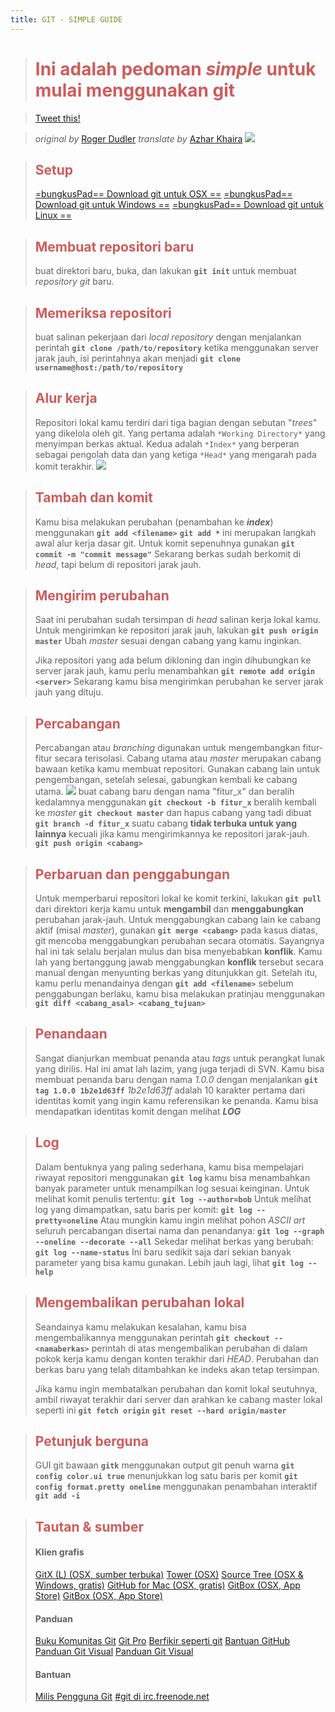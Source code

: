 ```yaml
---
title: GIT - SIMPLE GUIDE
---
```


> # <span style="color:indianred">Ini adalah pedoman *simple* untuk mulai menggunakan git</span>

> [Tweet this!](https://twitter.com/intent/tweet?hashtags=git&original_referer=http%3A%2F%2Frogerdudler.github.io%2Fgit-guide%2F&ref_src=twsrc%5Etfw&related=rogerdudler&text=git%20-%20the%20simple%20guide%20-%20no%20deep%20shit!&tw_p=tweetbutton&url=http%3A%2F%2Frogerdudler.github.com%2Fgit-guide&via=rogerdudler)
<!-- > # [gambar twitter](https://twitter.com/intent/tweet?hashtags=git&original_referer=http%3A%2F%2Frogerdudler.github.io%2Fgit-guide%2F&ref_src=twsrc%5Etfw&related=rogerdudler&text=git%20-%20the%20simple%20guide%20-%20no%20deep%20shit!&tw_p=tweetbutton&url=http%3A%2F%2Frogerdudler.github.com%2Fgit-guide&via=rogerdudler) -->

<!-- > ![Gambar twitter](../../themes/landscape/source/css/images/twitter-logo-new.png)
> ![Gambar twitter](https://s-media-cache-ak0.pinimg.com/originals/24/be/d6/24bed6462dfe28198b199db07a976425.jpg)
> ![Gambar twitter](/images/twitter-logo-new.PNG) -->

<!-- [![](https://scontent-sit4-1.xx.fbcdn.net/v/t1.0-9/28684846_343968986104489_8822289537515262514_n.jpg?oh=6b66c7b3c33bd652193c5a02d8ecc91e&oe=5B3A6236)](https://twitter.com/intent/tweet?hashtags=git&original_referer=http%3A%2F%2Frogerdudler.github.io%2Fgit-guide%2F&ref_src=twsrc%5Etfw&related=rogerdudler&text=git%20-%20the%20simple%20guide%20-%20no%20deep%20shit!&tw_p=tweetbutton&url=http%3A%2F%2Frogerdudler.github.com%2Fgit-guide&via=rogerdudler) -->

> *original by* [Roger Dudler](https://twitter.com/rogerdudler)
> *translate by* [Azhar Khaira](https://twitter.com/azharkhairaa)
> ![](https://scontent.fcgk6-1.fna.fbcdn.net/v/t1.0-9/28783249_343968619437859_839653962830437140_n.jpg?oh=14040b6d47c4681d46dbdec51058f23f&oe=5B46CC72)

> ## <span style="color:indianred">Setup</span>
> [=bungkusPad== Download git untuk OSX ==](https://git-scm.com/download/mac)
> [=bungkusPad== Download git untuk Windows ==](https://gitforwindows.org/)
> [=bungkusPad== Download git untuk Linux ==](https://git-scm.com/book/en/v2/Getting-Started-Installing-Git)

> ## <span style="color:indianred">Membuat repositori baru</span>
> buat direktori baru, buka, dan lakukan
> **`git init`**
> untuk membuat *repository git* baru.

> ## <span style="color:indianred">Memeriksa repositori</span>
> buat salinan pekerjaan dari *local repository* dengan menjalankan perintah
> **`git clone /path/to/repository`**
> ketika menggunakan server jarak jauh, isi perintahnya akan menjadi
> **`git clone username@host:/path/to/repository`**

> ## <span style="color:indianred">Alur kerja</span>
> Repositori lokal kamu terdiri dari tiga bagian dengan sebutan "*trees*"
> yang dikelola oleh git. Yang pertama adalah `*Working Directory*`
> yang menyimpan berkas aktual. Kedua adalah `*Index*` yang
> berperan sebagai pengolah data dan yang ketiga `*Head*`
> yang mengarah pada komit terakhir.
> ![](https://scontent.fcgk6-1.fna.fbcdn.net/v/t1.0-9/28870206_343968629437858_747611564763456957_n.jpg?oh=56f254f78417d65536d9b1e69afcc6c2&oe=5B0473EF)

> ## <span style="color:indianred">Tambah dan komit</span>
> Kamu bisa melakukan perubahan (penambahan ke ***index***) menggunakan
> **`git add <filename>`**
> **`git add *`**
> ini merupakan langkah awal alur kerja dasar git.
> Untuk komit sepenuhnya gunakan
> **`git commit -m "commit message"`**
> Sekarang berkas sudah berkomit di *head*,
> tapi belum di repositori jarak jauh.

> ## <span style="color:indianred">Mengirim perubahan</span>
> Saat ini perubahan sudah tersimpan di *head* salinan kerja lokal kamu.
> Untuk mengirimkan ke repositori jarak jauh, lakukan
> **`git push origin master`**
> Ubah *master* sesuai dengan cabang yang kamu inginkan.
> 
> Jika repositori yang ada belum dikloning dan ingin dihubungkan
> ke server jarak jauh, kamu perlu menambahkan
> **`git remote add origin <server>`**
> Sekarang kamu bisa mengirimkan perubahan ke server jarak jauh yang dituju.

> ## <span style="color:indianred">Percabangan</span>
> Percabangan atau *branching* digunakan untuk mengembangkan
> fitur-fitur secara terisolasi. Cabang utama atau *master* merupakan
> cabang bawaan ketika kamu membuat repositori. Gunakan cabang lain 
> untuk pengembangan, setelah selesai, gabungkan kembali ke cabang utama.
> ![](https://scontent.fcgk6-1.fna.fbcdn.net/v/t1.0-9/28795128_343968622771192_4812218289283676283_n.jpg?oh=ac7c1d657d6ceaf2bfcf8bee288ef602&oe=5B4CF3B3)
> buat cabang baru dengan nama "fitur_x" dan beralih kedalamnya menggunakan
> **`git checkout -b fitur_x`**
> beralih kembali ke *master*
> **`git checkout master`**
> dan hapus cabang yang tadi dibuat
> **`git branch -d fitur_x`**
> suatu cabang **tidak terbuka untuk yang lainnya** kecuali
> jika kamu mengirimkannya ke repositori jarak-jauh.
> **`git push origin <cabang>`**

> ## <span style="color:indianred">Perbaruan dan penggabungan</span>
> Untuk memperbarui repositori lokal ke komit terkini, lakukan
> **`git pull`**
> dari direktori kerja kamu untuk 
> **mengambil** dan **menggabungkan** perubahan jarak-jauh.
> Untuk menggabungkan cabang lain ke cabang aktif (misal *master*), gunakan
> **`git merge <cabang>`**
> pada kasus diatas, git mencoba menggabungkan perubahan secara
> otomatis. Sayangnya hal ini tak selalu berjalan mulus dan bisa
> menyebabkan **konflik**. Kamu lah yang bertanggung jawab
> menggabungkan **konflik** tersebut secara manual dengan menyunting
> berkas yang ditunjukkan git. Setelah itu, kamu perlu menandainya dengan
> **`git add <filename>`**
> sebelum penggabungan berlaku, kamu bisa melakukan pratinjau menggunakan
> **`git diff <cabang_asal> <cabang_tujuan>`**

> ## <span style="color:indianred">Penandaan</span>
> Sangat dianjurkan membuat penanda atau *tags* untuk perangkat lunak
> yang dirilis. Hal ini amat lah lazim, yang juga terjadi di SVN. Kamu bisa
> membuat penanda baru dengan nama *1.0.0* dengan menjalankan
> **`git tag 1.0.0 1b2e1d63ff`**
> *1b2e1d63ff* adalah 10 karakter pertama dari identitas komit yang ingin
> kamu referensikan ke penanda. Kamu bisa mendapatkan identitas 
> komit dengan melihat ***LOG***

> ## <span style="color:indianred">Log</span>
> Dalam bentuknya yang paling sederhana, kamu bisa mempelajari
> riwayat repositori menggunakan
> **`git log`**
> kamu bisa menambahkan banyak parameter untuk menampilkan log 
> sesuai keinginan. Untuk melihat komit penulis tertentu:
> **`git log --author=bob`**
> Untuk melihat log yang dimampatkan, satu baris per komit:
> **`git log --pretty=oneline`**
> Atau mungkin kamu ingin melihat pohon *ASCII art* seluruh
> percabangan disertai nama dan penandanya:
> **`git log --graph --oneline --decorate --all`**
> Sekedar melihat berkas yang berubah:
> **`git log --name-status`**
> Ini baru sedikit saja dari sekian banyak parameter yang bisa kamu 
> gunakan. Lebih jauh lagi, lihat
> **`git log --help`**

> ## <span style="color:indianred">Mengembalikan perubahan lokal</span>
> Seandainya kamu melakukan kesalahan, kamu bisa
> mengembalikannya menggunakan perintah
> **`git checkout -- <namaberkas>`**
> perintah di atas mengembalikan perubahan di dalam pokok kerja kamu
> dengan konten terakhir dari *HEAD*. Perubahan dan berkas baru yang
> telah ditambahkan ke indeks akan tetap tersimpan.
> 
> Jika kamu ingin membatalkan perubahan dan komit lokal seutuhnya,
> ambil riwayat terakhir dari server dan arahkan ke cabang master lokal
> seperti ini
> **`git fetch origin`**
> **`git reset --hard origin/master`**

> ## <span style="color:indianred">Petunjuk berguna</span>
> GUI git bawaan
> **`gitk`**
> menggunakan output git penuh warna
> **`git config color.ui true`**
> menunjukkan log satu baris per komit
> **`git config format.pretty oneline`**
> menggunakan penambahan interaktif
> **`git add -i`**

> ## <span style="color:indianred">Tautan & sumber</span>
> #### Klien grafis
> [GitX (L) (OSX, sumber terbuka)](http://gitx.laullon.com/)
> [Tower (OSX)](https://www.git-tower.com/)
> [Source Tree (OSX & Windows, gratis)](https://www.sourcetreeapp.com/)
> [GitHub for Mac (OSX, gratis)](https://desktop.github.com/)
> [GitBox (OSX, App Store)](https://itunes.apple.com/gb/app/gitbox/id403388357?mt=12)
> [GitBox (OSX, App Store)](https://itunes.apple.com/gb/app/gitbox/id403388357?mt=12)
>
> #### Panduan
> [Buku Komunitas Git](https://git-scm.com/book/id/v2)
> [Git Pro](https://progit.org/book/)
> [Berfikir seperti git](http://think-like-a-git.net/)
> [Bantuan GitHub](https://help.github.com/)
> [Panduan Git Visual](http://marklodato.github.io/visual-git-guide/index-en.html)
> [Panduan Git Visual](http://marklodato.github.io/visual-git-guide/index-en.html)
> 
> #### Bantuan
> [Milis Pengguna Git](https://groups.google.com/forum/#!forum/git-users)
> [#git di irc.freenode.net](https://gitirc.eu/)
